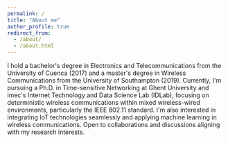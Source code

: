 ```yaml
---
permalink: /
title: "About me"
author_profile: true
redirect_from: 
  - /about/
  - /about.html
---
```


I hold a bachelor's degree in Electronics and Telecommunications from the University of Cuenca (2017) and a master's degree in Wireless Communications from the University of Southampton (2019). Currently, I'm pursuing a Ph.D. in Time-sensitive Networking at Ghent University and imec's Internet Technology and Data Science Lab (IDLab), focusing on deterministic wireless communications within mixed wireless-wired environments, particularly the IEEE 802.11 standard. I'm also interested in integrating IoT technologies seamlessly and applying machine learning in wireless communications. Open to collaborations and discussions aligning with my research interests.
